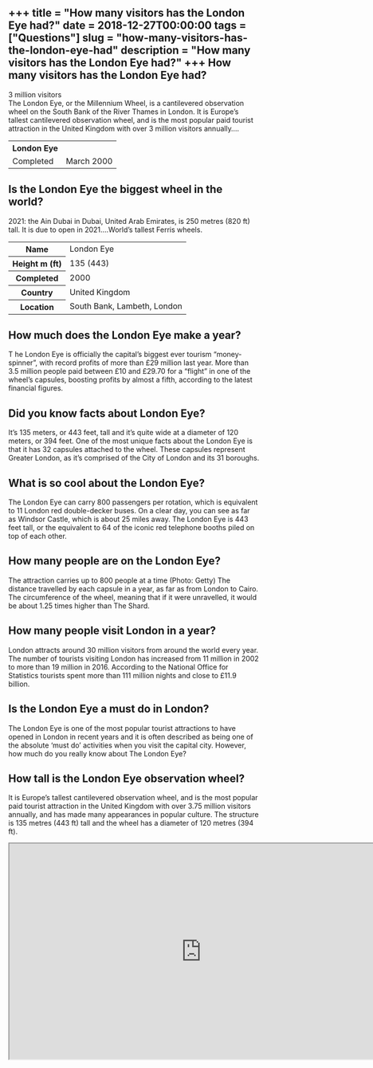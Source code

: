 +++
title = "How many visitors has the London Eye had?"
date = 2018-12-27T00:00:00
tags = ["Questions"]
slug = "how-many-visitors-has-the-london-eye-had"
description = "How many visitors has the London Eye had?"
+++
How many visitors has the London Eye had?
-----------------------------------------

3 million visitors  
The London Eye, or the Millennium Wheel, is a cantilevered observation wheel on the South Bank of the River Thames in London. It is Europe’s tallest cantilevered observation wheel, and is the most popular paid tourist attraction in the United Kingdom with over 3 million visitors annually….

<table><tr><th>London Eye</th></tr><tr><td>Completed</td><td>March 2000</td></tr></table>

Is the London Eye the biggest wheel in the world?
-------------------------------------------------

2021: the Ain Dubai in Dubai, United Arab Emirates, is 250 metres (820 ft) tall. It is due to open in 2021….World’s tallest Ferris wheels.

<table><tr><th>Name</th><td>London Eye</td></tr><tr><th>Height m (ft)</th><td>135 (443)</td></tr><tr><th>Completed</th><td>2000</td></tr><tr><th>Country</th><td>United Kingdom</td></tr><tr><th>Location</th><td>South Bank, Lambeth, London</td></tr></table>

How much does the London Eye make a year?
-----------------------------------------

T he London Eye is officially the capital’s biggest ever tourism “money-spinner”, with record profits of more than £29 million last year. More than 3.5 million people paid between £10 and £29.70 for a “flight” in one of the wheel’s capsules, boosting profits by almost a fifth, according to the latest financial figures.

Did you know facts about London Eye?
------------------------------------

It’s 135 meters, or 443 feet, tall and it’s quite wide at a diameter of 120 meters, or 394 feet. One of the most unique facts about the London Eye is that it has 32 capsules attached to the wheel. These capsules represent Greater London, as it’s comprised of the City of London and its 31 boroughs.

What is so cool about the London Eye?
-------------------------------------

The London Eye can carry 800 passengers per rotation, which is equivalent to 11 London red double-decker buses. On a clear day, you can see as far as Windsor Castle, which is about 25 miles away. The London Eye is 443 feet tall, or the equivalent to 64 of the iconic red telephone booths piled on top of each other.

How many people are on the London Eye?
--------------------------------------

The attraction carries up to 800 people at a time (Photo: Getty) The distance travelled by each capsule in a year, as far as from London to Cairo. The circumference of the wheel, meaning that if it were unravelled, it would be about 1.25 times higher than The Shard.

How many people visit London in a year?
---------------------------------------

London attracts around 30 million visitors from around the world every year. The number of tourists visiting London has increased from 11 million in 2002 to more than 19 million in 2016. According to the National Office for Statistics tourists spent more than 111 million nights and close to £11.9 billion.

Is the London Eye a must do in London?
--------------------------------------

The London Eye is one of the most popular tourist attractions to have opened in London in recent years and it is often described as being one of the absolute ‘must do’ activities when you visit the capital city. However, how much do you really know about The London Eye?

How tall is the London Eye observation wheel?
---------------------------------------------

It is Europe’s tallest cantilevered observation wheel, and is the most popular paid tourist attraction in the United Kingdom with over 3.75 million visitors annually, and has made many appearances in popular culture. The structure is 135 metres (443 ft) tall and the wheel has a diameter of 120 metres (394 ft).

<iframe allow="accelerometer; autoplay; clipboard-write; encrypted-media; gyroscope; picture-in-picture" allowfullscreen="" class="__youtube_prefs__  epyt-is-override  no-lazyload" data-no-lazy="1" data-origheight="433" data-origwidth="770" data-skipgform_ajax_framebjll="" height="433" id="_ytid_37312" loading="lazy" src="https://www.youtube.com/embed/nWLhCd9TMkc?enablejsapi=1&autoplay=0&cc_load_policy=0&cc_lang_pref=&iv_load_policy=1&loop=0&modestbranding=0&rel=1&fs=1&playsinline=0&autohide=2&theme=dark&color=red&controls=1&" title="YouTube player" width="770"></iframe>